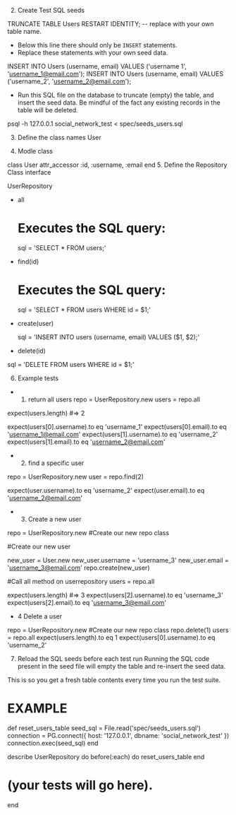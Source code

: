 2. Create Test SQL seeds

TRUNCATE TABLE Users RESTART IDENTITY; -- replace with your own table name.

- Below this line there should only be `INSERT` statements.
- Replace these statements with your own seed data.

INSERT INTO Users (username, email) VALUES ('username 1', 'username_1@email.com');
INSERT INTO Users (username, email) VALUES ('username_2', 'username_2@email.com');


 - Run this SQL file on the database to truncate (empty) the table, and insert the seed data. Be mindful of the fact any existing records in the table will be deleted.

psql -h 127.0.0.1 social_network_test < spec/seeds_users.sql

3. Define the class names 
User

4. Modle class

class User 
   attr_accessor :id, :username, :email
end
5. Define the Repository Class interface

UserRepository

- all
  # Executes the SQL query:
  sql = 'SELECT * FROM users;'


- find(id)
  # Executes the SQL query:
  sql = 'SELECT * FROM users WHERE id = $1;'


- create(user)

  sql = 'INSERT INTO users (username, email) VALUES ($1, $2);'

- delete(id)

sql = 'DELETE FROM users WHERE id = $1;'

   


6. Example tests 

* 1. return all users
repo = UserRepository.new
users = repo.all

expect(users.length) #=> 2

expect(users[0].username).to eq 'username_1'
expect(users[0].email).to eq 'username_1@email.com'
expect(users[1].username).to eq 'username_2'
expect(users[1].email).to eq 'username_2@email.com'


* 2. find a specific user

repo = UserRepository.new
user = repo.find(2)

expect(user.username).to eq 'username_2'
expect(user.email).to eq 'username_2@email.com'

* 3. Create a new user 

repo = UserRepository.new #Create our new repo class

#Create our new user 

new_user = User.new
new_user.username = 'username_3'
new_user.email = 'username_3@email.com'
repo.create(new_user)

#Call all method on userrepository
users = repo.all

expect(users.length) #=> 3
expect(users[2].username).to eq 'username_3'
expect(users[2].email).to eq 'username_3@email.com'

* 4 Delete a user

repo = UserRepository.new #Create our new repo class
repo.delete(1)
users = repo.all
expect(users.length).to eq 1
expect(users[0].username).to eq 'username_2'




7. Reload the SQL seeds before each test run
Running the SQL code present in the seed file will empty the table and re-insert the seed data.

This is so you get a fresh table contents every time you run the test suite.

# EXAMPLE

def reset_users_table
  seed_sql = File.read('spec/seeds_users.sql')
  connection = PG.connect({ host: '127.0.0.1', dbname: 'social_network_test' })
  connection.exec(seed_sql)
end

describe UserRepository do
  before(:each) do 
    reset_users_table
  end

  # (your tests will go here).
end